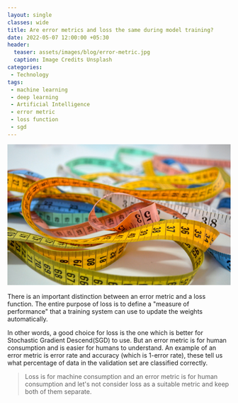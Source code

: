 ```yaml
---  
layout: single  
classes: wide  
title: Are error metrics and loss the same during model training? 
date: 2022-05-07 12:00:00 +05:30  
header:  
  teaser: assets/images/blog/error-metric.jpg  
  caption: Image Credits Unsplash  
categories:  
 - Technology  
tags:  
 - machine learning  
 - deep learning   
 - Artificial Intelligence 
 - error metric
 - loss function
 - sgd
---  
```

<img src="/assets/images/blog/error-metric.jpg" alt="Difference Between ML and Computer Program" style="width:10%, height:10%; display: block; margin-left: auto; margin-right: auto;"/>  
<br>There is an important distinction between an error metric and a loss function. The entire purpose of loss is to define a "measure of performance" that a training system can use to update the weights automatically. 

In other words, a good choice for loss is the one which is better for Stochastic Gradient Descend(SGD) to use. But an error metric is for human consumption and is easier for humans to understand. An example of an error metric is error rate and accuracy (which is 1-error rate), these tell us what percentage of data in the validation set are classified correctly.

>Loss is for machine consumption and an error metric is for human consumption and let's not consider loss as a suitable metric and keep both of them separate.